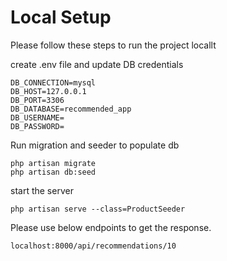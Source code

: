 # Local Setup

Please follow these steps to run the project locallt

create .env file and update DB credentials

```
DB_CONNECTION=mysql
DB_HOST=127.0.0.1
DB_PORT=3306
DB_DATABASE=recommended_app
DB_USERNAME=
DB_PASSWORD=
```

Run migration and seeder to populate db

```
php artisan migrate
php artisan db:seed
```

start the server

```
php artisan serve --class=ProductSeeder
```

Please use below endpoints to get the response. 

```
localhost:8000/api/recommendations/10
```
